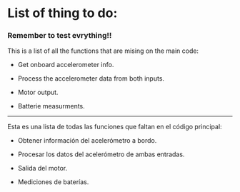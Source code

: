 # List of thing to do:

### Remember to test evrything!!

This is a list of all the functions that are mising on the main code:

- Get onboard accelerometer info.

- Process the accelerometer data from both inputs.

- Motor output.

- Batterie measurments.

---
Esta es una lista de todas las funciones que faltan en el código principal:

- Obtener información del acelerómetro a bordo.

- Procesar los datos del acelerómetro de ambas entradas.

- Salida del motor.

- Mediciones de baterías.